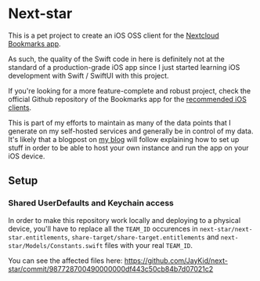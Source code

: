 # Next-star

This is a pet project to create an iOS OSS client for the [Nextcloud Bookmarks app](https://apps.nextcloud.com/apps/bookmarks).

As such, the quality of the Swift code in here is definitely not at the standard of a production-grade iOS app since I just started learning iOS development with Swift / SwiftUI with this project.

If you're looking for a more feature-complete and robust project, check the official Github repository of the Bookmarks app for the [recommended iOS clients](https://github.com/nextcloud/bookmarks#ios).

This is part of my efforts to maintain as many of the data points that I generate on my self-hosted services and generally be in control of my data. It's likely that a blogpost on [my blog](https://jay.cat) will follow explaining how to set up stuff in order to be able to host your own instance and run the app on your iOS device.

## Setup

### Shared UserDefaults and Keychain access

In order to make this repository work locally and deploying to a physical device, you'll have to replace all the `TEAM_ID` occurences in `next-star/next-star.entitlements`, `share-target/share-target.entitlements` and `next-star/Models/Constants.swift` files with your real `TEAM_ID`.

You can see the affected files here: https://github.com/JayKid/next-star/commit/987728700490000000df443c50cb84b7d07021c2
